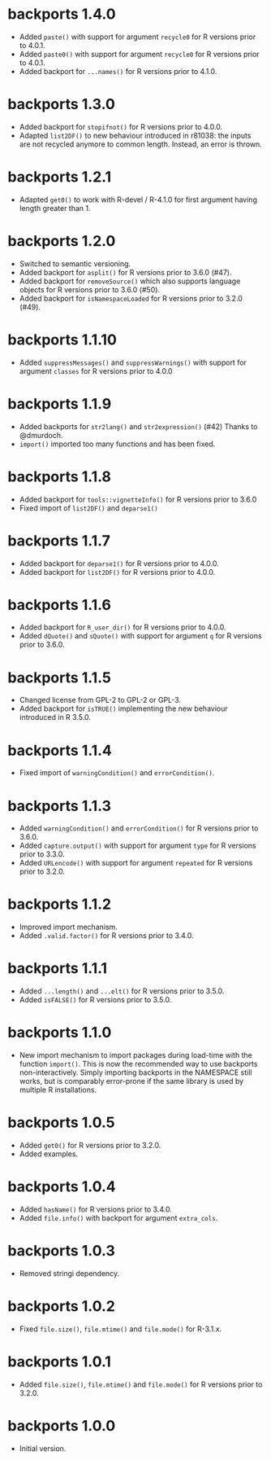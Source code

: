# backports 1.4.0

* Added `paste()` with support for argument `recycle0` for R versions prior to 4.0.1.
* Added `paste0()` with support for argument `recycle0` for R versions prior to 4.0.1.
* Added backport for `...names()` for R versions prior to 4.1.0.

# backports 1.3.0

* Added backport for `stopifnot()` for R versions prior to 4.0.0.
* Adapted `list2DF()` to new behaviour introduced in r81038: the inputs are not recycled anymore
  to common length. Instead, an error is thrown.

# backports 1.2.1

* Adapted `get0()` to work with R-devel / R-4.1.0 for first argument having length greater than 1.

# backports 1.2.0

* Switched to semantic versioning.
* Added backport for `asplit()` for R versions prior to 3.6.0 (#47).
* Added backport for `removeSource()` which also supports language objects for R versions prior to 3.6.0 (#50).
* Added backport for `isNamespaceLoaded` for R versions prior to 3.2.0 (#49).


# backports 1.1.10
* Added `suppressMessages()` and `suppressWarnings()` with support for argument `classes` for R versions prior to 4.0.0

# backports 1.1.9
* Added backports for `str2lang()` and `str2expression()` (#42)
  Thanks to @dmurdoch.
* `import()` imported too many functions and has been fixed.

# backports 1.1.8
* Added backport for `tools::vignetteInfo()` for R versions prior to 3.6.0
* Fixed import of `list2DF()` and `deparse1()`

# backports 1.1.7
* Added backport for `deparse1()` for R versions prior to 4.0.0.
* Added backport for `list2DF()` for R versions prior to 4.0.0.

# backports 1.1.6
* Added backport for `R_user_dir()` for R versions prior to 4.0.0.
* Added `dQuote()` and `sQuote()` with support for argument `q` for R versions prior to 3.6.0.

# backports 1.1.5
* Changed license from GPL-2 to GPL-2 or GPL-3.
* Added backport for `isTRUE()` implementing the new behaviour introduced in R 3.5.0.

# backports 1.1.4
* Fixed import of `warningCondition()` and `errorCondition()`.

# backports 1.1.3

* Added `warningCondition()` and `errorCondition()` for R versions prior to 3.6.0.
* Added `capture.output()` with support for argument `type` for R versions prior to 3.3.0.
* Added `URLencode()` with support for argument `repeated` for R versions prior to 3.2.0.

# backports 1.1.2

* Improved import mechanism.
* Added `.valid.factor()` for R versions prior to 3.4.0.

# backports 1.1.1

* Added `...length()` and `...elt()` for R versions prior to 3.5.0.
* Added `isFALSE()` for R versions prior to 3.5.0.

# backports 1.1.0

* New import mechanism to import packages during load-time with the function `import()`.
  This is now the recommended way to use backports non-interactively.
  Simply importing backports in the NAMESPACE still works, but is comparably error-prone
  if the same library is used by multiple R installations.

# backports 1.0.5

* Added `get0()` for R versions prior to 3.2.0.
* Added examples.

# backports 1.0.4

* Added `hasName()` for R versions prior to 3.4.0.
* Added `file.info()` with backport for argument `extra_cols`.

# backports 1.0.3

* Removed stringi dependency.

# backports 1.0.2

* Fixed `file.size()`, `file.mtime()` and `file.mode()` for R-3.1.x.

# backports 1.0.1

* Added `file.size()`, `file.mtime()` and `file.mode()` for R versions prior to 3.2.0.

# backports 1.0.0

* Initial version.
